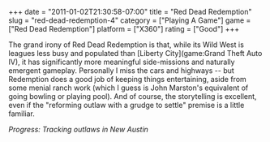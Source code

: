 +++
date = "2011-01-02T21:30:58-07:00"
title = "Red Dead Redemption"
slug = "red-dead-redemption-4"
category = ["Playing A Game"]
game = ["Red Dead Redemption"]
platform = ["X360"]
rating = ["Good"]
+++

The grand irony of Red Dead Redemption is that, while its Wild West is leagues less busy and populated than [Liberty City](game:Grand Theft Auto IV), it has significantly more meaningful side-missions and naturally emergent gameplay.  Personally I miss the cars and highways -- but Redemption does a good job of keeping things entertaining, aside from some menial ranch work (which I guess is John Marston's equivalent of going bowling or playing pool).  And of course, the storytelling is excellent, even if the "reforming outlaw with a grudge to settle" premise is a little familiar.

<i>Progress: Tracking outlaws in New Austin</i>